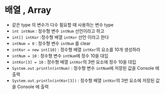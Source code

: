 # 배열 , Array
* 같은 type 의 변수가 다수 필요할 때 사용하는 변수 type
* ```int intNum``` : 정수형 변수 ```intNum``` 선언이라고 하고
* ```int[] intKor``` :정수형 배열 ```intKor``` 선언 이라고 한다
* ```intNum = 0``` : 정수형 변수 ```intNum``` 를 clear
* ```intKor = new int[10]``` : 정수형 배열 ```intKor```의 요소를 10개 생성하라
* ```intNum = 10``` : 정수형 변수 ```intNum```에 정수 10을 대입
* ```intKor[3] = 10``` : 정수형 배열 ```intKor```의 3번 요소에
정수 10을 대입
* ```System.out.println(intNum)``` : 정수형 변수 ```intNum```에
저장된 값을 Console 에 출력
* ```System.out.println(intKor[3])``` : 정수형 배열 ```intKor```의
3번 요소에 저장된 값을 Console 에 출력